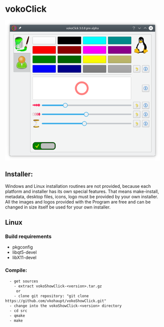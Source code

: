# vokoClick
![Picture](https://github.com/vkohaupt/vokoShowClick/blob/main/vokoClick.png)


## Installer:
Windows and Linux installation routines are not provided, because each platform and installer has its own special features. That means make-install, metadata, desktop files, icons, logo must be provided by your own installer. All the images and logos provided with the Program are free and can be changed in size itself be used for your own installer.

## Linux

### Build requirements
* pkgconfig
* libqt5-devel
* libX11-devel

### Compile:  
```
  - get sources  
    - extract vokoShowClick-<version>.tar.gz  
     or  
    - clone git repository: "git clone https://github.com/vkohaupt/vokoShowClick.git"  
  - change into the vokoShowClick-<version> directory  
  - cd src  
  - qmake  
  - make  
``` 